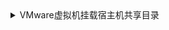 <details>
<summary>
VMware虚拟机挂载宿主机共享目录
</summary>

* 在Linux中安装vm-tools
```
  suduo yum install -y open-vm-tools open-vm-tools-desktop
```
* 查看共享的目录
  ```
  vmware-hgfsclient
  ```
* 执行命令挂载目录
  ```
  mount -t fuse.vmhgfs-fuse .host:/ /mnt/hgfs -o allow_other,nonempty
  ```
* 修改数据令系统启动时自动挂载
  ```
  vim /etc/fstab
  ```
* 在末尾另起一行 添加: 
  ```
  .host:/ /mnt/hgfs fuse.vmhgfs-fuse allow_other 0 0
  ```
* 再次挂载目录
  ```
  vmhgfs-fuse .host:/ /mnt/hgfs -o allow_other,nonempty
  ```
* 建立软连接
  ```
  ln -s /mnt/hgfs /www/work
  ```
</details>
